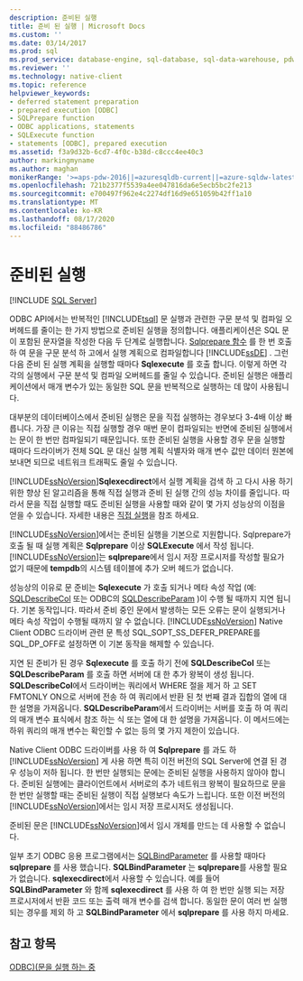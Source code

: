 ```yaml
---
description: 준비된 실행
title: 준비 된 실행 | Microsoft Docs
ms.custom: ''
ms.date: 03/14/2017
ms.prod: sql
ms.prod_service: database-engine, sql-database, sql-data-warehouse, pdw
ms.reviewer: ''
ms.technology: native-client
ms.topic: reference
helpviewer_keywords:
- deferred statement preparation
- prepared execution [ODBC]
- SQLPrepare function
- ODBC applications, statements
- SQLExecute function
- statements [ODBC], prepared execution
ms.assetid: f3a9d32b-6cd7-4f0c-b38d-c8ccc4ee40c3
author: markingmyname
ms.author: maghan
monikerRange: '>=aps-pdw-2016||=azuresqldb-current||=azure-sqldw-latest||>=sql-server-2016||=sqlallproducts-allversions||>=sql-server-linux-2017||=azuresqldb-mi-current'
ms.openlocfilehash: 721b2377f5539a4ee047816da6e5ecb5bc2fe213
ms.sourcegitcommit: e700497f962e4c2274df16d9e651059b42ff1a10
ms.translationtype: MT
ms.contentlocale: ko-KR
ms.lasthandoff: 08/17/2020
ms.locfileid: "88486786"
---
```

# <a name="prepared-execution"></a>준비된 실행
[!INCLUDE [SQL Server](../../../includes/applies-to-version/sql-asdb-asdbmi-asa-pdw.md)]

  ODBC API에서는 반복적인 [!INCLUDE[tsql](../../../includes/tsql-md.md)] 문 실행과 관련한 구문 분석 및 컴파일 오버헤드를 줄이는 한 가지 방법으로 준비된 실행을 정의합니다. 애플리케이션은 SQL 문이 포함된 문자열을 작성한 다음 두 단계로 실행합니다. [Sqlprepare 함수](https://go.microsoft.com/fwlink/?LinkId=59360) 를 한 번 호출 하 여 문을 구문 분석 하 고에서 실행 계획으로 컴파일합니다 [!INCLUDE[ssDE](../../../includes/ssde-md.md)] . 그런 다음 준비 된 실행 계획을 실행할 때마다 **Sqlexecute** 를 호출 합니다. 이렇게 하면 각각의 실행에서 구문 분석 및 컴파일 오버헤드를 줄일 수 있습니다. 준비된 실행은 애플리케이션에서 매개 변수가 있는 동일한 SQL 문을 반복적으로 실행하는 데 많이 사용됩니다.  
  
 대부분의 데이터베이스에서 준비된 실행은 문을 직접 실행하는 경우보다 3-4배 이상 빠릅니다. 가장 큰 이유는 직접 실행할 경우 매번 문이 컴파일되는 반면에 준비된 실행에서는 문이 한 번만 컴파일되기 때문입니다. 또한 준비된 실행을 사용할 경우 문을 실행할 때마다 드라이버가 전체 SQL 문 대신 실행 계획 식별자와 매개 변수 값만 데이터 원본에 보내면 되므로 네트워크 트래픽도 줄일 수 있습니다.  
  
 [!INCLUDE[ssNoVersion](../../../includes/ssnoversion-md.md)]**Sqlexecdirect**에서 실행 계획을 검색 하 고 다시 사용 하기 위한 향상 된 알고리즘을 통해 직접 실행과 준비 된 실행 간의 성능 차이를 줄입니다. 따라서 문을 직접 실행할 때도 준비된 실행을 사용할 때와 같이 몇 가지 성능상의 이점을 얻을 수 있습니다. 자세한 내용은 [직접 실행](../../../relational-databases/native-client-odbc-queries/executing-statements/direct-execution.md)을 참조 하세요.  
  
 [!INCLUDE[ssNoVersion](../../../includes/ssnoversion-md.md)]에서는 준비된 실행을 기본으로 지원합니다. Sqlprepare가 호출 될 때 실행 계획은 **Sqlprepare** 이상 **SQLExecute** 에서 작성 됩니다. [!INCLUDE[ssNoVersion](../../../includes/ssnoversion-md.md)]는 **sqlprepare**에서 임시 저장 프로시저를 작성할 필요가 없기 때문에 **tempdb**의 시스템 테이블에 추가 오버 헤드가 없습니다.  
  
 성능상의 이유로 문 준비는 **Sqlexecute** 가 호출 되거나 메타 속성 작업 (예: [SQLDescribeCol](../../../relational-databases/native-client-odbc-api/sqldescribecol.md) 또는 ODBC의 [SQLDescribeParam](../../../relational-databases/native-client-odbc-api/sqldescribeparam.md) )이 수행 될 때까지 지연 됩니다. 기본 동작입니다. 따라서 준비 중인 문에서 발생하는 모든 오류는 문이 실행되거나 메타 속성 작업이 수행될 때까지 알 수 없습니다. [!INCLUDE[ssNoVersion](../../../includes/ssnoversion-md.md)] Native Client ODBC 드라이버 관련 문 특성 SQL_SOPT_SS_DEFER_PREPARE를 SQL_DP_OFF로 설정하면 이 기본 동작을 해제할 수 있습니다.  
  
 지연 된 준비가 된 경우 **Sqlexecute** 를 호출 하기 전에 **SQLDescribeCol** 또는 **SQLDescribeParam** 를 호출 하면 서버에 대 한 추가 왕복이 생성 됩니다. **SQLDescribeCol**에서 드라이버는 쿼리에서 WHERE 절을 제거 하 고 SET FMTONLY ON으로 서버에 전송 하 여 쿼리에서 반환 된 첫 번째 결과 집합의 열에 대 한 설명을 가져옵니다. **SQLDescribeParam**에서 드라이버는 서버를 호출 하 여 쿼리의 매개 변수 표식에서 참조 하는 식 또는 열에 대 한 설명을 가져옵니다. 이 메서드에는 하위 쿼리의 매개 변수는 확인할 수 없는 등의 몇 가지 제한이 있습니다.  
  
 Native Client ODBC 드라이버를 사용 하 여 **Sqlprepare** 를 과도 하 [!INCLUDE[ssNoVersion](../../../includes/ssnoversion-md.md)] 게 사용 하면 특히 이전 버전의 SQL Server에 연결 된 경우 성능이 저하 됩니다. 한 번만 실행되는 문에는 준비된 실행을 사용하지 않아야 합니다. 준비된 실행에는 클라이언트에서 서버로의 추가 네트워크 왕복이 필요하므로 문을 한 번만 실행할 때는 준비된 실행이 직접 실행보다 속도가 느립니다. 또한 이전 버전의 [!INCLUDE[ssNoVersion](../../../includes/ssnoversion-md.md)]에서는 임시 저장 프로시저도 생성됩니다.  
  
 준비된 문은 [!INCLUDE[ssNoVersion](../../../includes/ssnoversion-md.md)]에서 임시 개체를 만드는 데 사용할 수 없습니다.  
  
 일부 초기 ODBC 응용 프로그램에서는 [SQLBindParameter](../../../relational-databases/native-client-odbc-api/sqlbindparameter.md) 를 사용할 때마다 **sqlprepare** 를 사용 했습니다. **SQLBindParameter** 는 **sqlprepare**를 사용할 필요가 없습니다. **sqlexecdirect**에서 사용할 수 있습니다. 예를 들어 **SQLBindParameter** 와 함께 **sqlexecdirect** 를 사용 하 여 한 번만 실행 되는 저장 프로시저에서 반환 코드 또는 출력 매개 변수를 검색 합니다. 동일한 문이 여러 번 실행 되는 경우를 제외 하 고 **SQLBindParameter** 에서 **sqlprepare** 를 사용 하지 마세요.  
  
## <a name="see-also"></a>참고 항목  
 [ODBC&#41;&#40;문을 실행 하는 중 ](../../../relational-databases/native-client-odbc-queries/executing-statements/executing-statements-odbc.md)  
  
  
